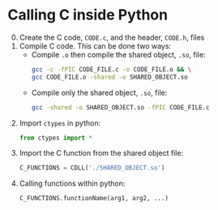 # Calling C inside Python

0. Create the C code, `CODE.c`, and the header, `CODE.h`, files
1. Compile C code. This can be done two ways:
    * Compile `.o` then compile the shared object, `.so`, file:
        ```bash
        gcc -c -fPIC CODE_FILE.c -o CODE_FILE.o && \
        gcc CODE_FILE.o -shared -o SHARED_OBJECT.so
        ```
    * Compile only the shared object, `.so`, file:
        ```bash
        gcc -shared -o SHARED_OBJECT.so -fPIC CODE_FILE.c
        ```
2. Import `ctypes` in python:
    ```python
    from ctypes import *
    ```
3. Import the C function from the shared object file:
    ```python
    C_FUNCTIONS = CDLL('./SHARED_OBJECT.so')
    ```
4. Calling functions within python:
    ```python
    C_FUNCTIONS.functionName(arg1, arg2, ...)
    ```
        
